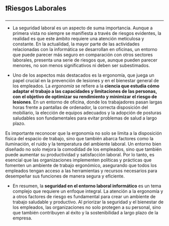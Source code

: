 ## ❗Riesgos Laborales

---

- La seguridad laboral es un aspecto de suma importancia. Aunque a primera vista no siempre se manifiesta a través de riesgos evidentes, la realidad es que este ámbito requiere una atención meticulosa y constante. En la actualidad, la mayor parte de las actividades relacionadas con la informática se desarrollan en oficinas, un entorno que puede parecer más seguro en comparación con otros sectores laborales, presenta una serie de riesgos que, aunque pueden parecer menores, no son menos significativos ni deben ser subestimados.

- Uno de los aspectos más destacados es la ergonomía, que juega un papel crucial en la prevención de lesiones y en el bienestar general de los empleados. La _ergonomía_ se refiere a la **ciencia que estudia cómo adaptar el trabajo a las capacidades y limitaciones de las personas, con el objetivo de optimizar su rendimiento y minimizar el riesgo de lesiones**.
En un entorno de oficina, donde los trabajadores pasan largas horas frente a pantallas de ordenador, la correcta disposición del mobiliario, la elección de equipos adecuados y la adopción de posturas saludables son fundamentales para evitar problemas de salud a largo plazo.

Es importante reconocer que la ergonomía no solo se limita a la disposición física del espacio de trabajo, sino que también abarca factores como la iluminación, el ruido y la temperatura del ambiente laboral. Un entorno bien diseñado no solo mejora la comodidad de los empleados, sino que también puede aumentar su productividad y satisfacción laboral. Por lo tanto, es esencial que las organizaciones implementen políticas y prácticas que fomenten un ambiente de trabajo ergonómico, asegurando que todos los empleados tengan acceso a las herramientas y recursos necesarios para desempeñar sus funciones de manera segura y eficiente.

- En resumen, la **seguridad en el entorno laboral informático** es un tema complejo que requiere un enfoque integral. La atención a la ergonomía y a otros factores de riesgo es fundamental para crear un ambiente de trabajo saludable y productivo. Al priorizar la seguridad y el bienestar de los empleados, las organizaciones no solo protegen a su personal, sino que también contribuyen al éxito y la sostenibilidad a largo plazo de la empresa.

